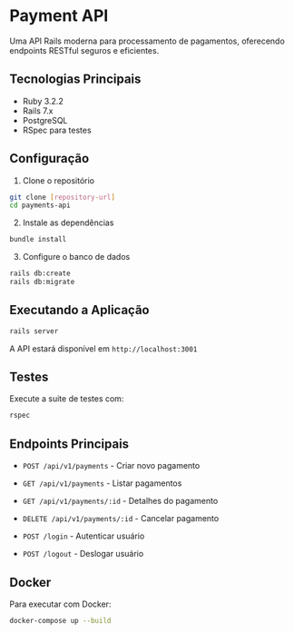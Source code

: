 # Payment API

Uma API Rails moderna para processamento de pagamentos, oferecendo endpoints RESTful seguros e eficientes.

## Tecnologias Principais

- Ruby 3.2.2
- Rails 7.x
- PostgreSQL
- RSpec para testes

## Configuração

1. Clone o repositório
```bash
git clone [repository-url]
cd payments-api
```

2. Instale as dependências
```bash
bundle install
```

3. Configure o banco de dados
```bash
rails db:create
rails db:migrate
```

## Executando a Aplicação

```bash
rails server
```

A API estará disponível em `http://localhost:3001`

## Testes

Execute a suite de testes com:
```bash
rspec
```

## Endpoints Principais

- `POST /api/v1/payments` - Criar novo pagamento
- `GET /api/v1/payments` - Listar pagamentos
- `GET /api/v1/payments/:id` - Detalhes do pagamento
- `DELETE /api/v1/payments/:id` - Cancelar pagamento

- `POST /login` - Autenticar usuário
- `POST /logout` - Deslogar usuário

## Docker

Para executar com Docker:
```bash
docker-compose up --build
```
